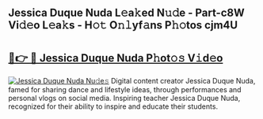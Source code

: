 ## Jessica Duque Nuda L𝚎a𝚔ed N𝚞𝚍e - Part-c8W Vi𝚍𝚎o L𝚎a𝚔s - H𝚘𝚝 O𝚗𝚕yf𝚊ns P𝚑𝚘tos cjm4U

# <h2><a href="http://kf71tj.oniu.top/?m=Jessica+Duque+Nuda">🔗👉 🔴 Jessica Duque Nuda P𝚑ot𝚘𝚜 V𝚒d𝚎o</a></h2>

[![Jessica Duque Nuda Nu𝚍e𝚜](https://i.imgur.com/0qMVB7G.gif)](http://kf71tj.oniu.top/?m=Jessica+Duque+Nuda)
Digital content creator Jessica Duque Nuda, famed for sharing dance and lifestyle ideas, through performances and personal vlogs on social media. Inspiring teacher Jessica Duque Nuda, recognized for their ability to inspire and educate their students.  
